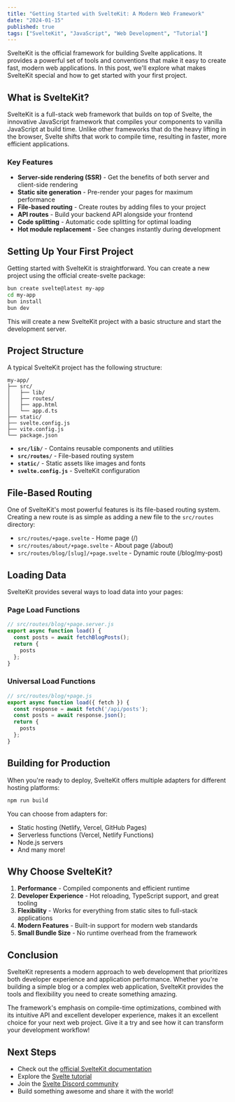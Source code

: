 ```yaml
---
title: "Getting Started with SvelteKit: A Modern Web Framework"
date: "2024-01-15"
published: true
tags: ["SvelteKit", "JavaScript", "Web Development", "Tutorial"]
---
```



SvelteKit is the official framework for building Svelte applications. It provides a powerful set of tools and conventions that make it easy to create fast, modern web applications. In this post, we'll explore what makes SvelteKit special and how to get started with your first project.

## What is SvelteKit?

SvelteKit is a full-stack web framework that builds on top of Svelte, the innovative JavaScript framework that compiles your components to vanilla JavaScript at build time. Unlike other frameworks that do the heavy lifting in the browser, Svelte shifts that work to compile time, resulting in faster, more efficient applications.

### Key Features

- **Server-side rendering (SSR)** - Get the benefits of both server and client-side rendering
- **Static site generation** - Pre-render your pages for maximum performance
- **File-based routing** - Create routes by adding files to your project
- **API routes** - Build your backend API alongside your frontend
- **Code splitting** - Automatic code splitting for optimal loading
- **Hot module replacement** - See changes instantly during development

## Setting Up Your First Project

Getting started with SvelteKit is straightforward. You can create a new project using the official create-svelte package:

```bash
bun create svelte@latest my-app
cd my-app
bun install
bun dev
```

This will create a new SvelteKit project with a basic structure and start the development server.

## Project Structure

A typical SvelteKit project has the following structure:

```
my-app/
├── src/
│   ├── lib/
│   ├── routes/
│   ├── app.html
│   └── app.d.ts
├── static/
├── svelte.config.js
├── vite.config.js
└── package.json
```

- **`src/lib/`** - Contains reusable components and utilities
- **`src/routes/`** - File-based routing system
- **`static/`** - Static assets like images and fonts
- **`svelte.config.js`** - SvelteKit configuration

## File-Based Routing

One of SvelteKit's most powerful features is its file-based routing system. Creating a new route is as simple as adding a new file to the `src/routes` directory:

- `src/routes/+page.svelte` - Home page (/)
- `src/routes/about/+page.svelte` - About page (/about)
- `src/routes/blog/[slug]/+page.svelte` - Dynamic route (/blog/my-post)

## Loading Data

SvelteKit provides several ways to load data into your pages:

### Page Load Functions

```javascript
// src/routes/blog/+page.server.js
export async function load() {
  const posts = await fetchBlogPosts();
  return {
    posts
  };
}
```

### Universal Load Functions

```javascript
// src/routes/blog/+page.js
export async function load({ fetch }) {
  const response = await fetch('/api/posts');
  const posts = await response.json();
  return {
    posts
  };
}
```

## Building for Production

When you're ready to deploy, SvelteKit offers multiple adapters for different hosting platforms:

```bash
npm run build
```

You can choose from adapters for:
- Static hosting (Netlify, Vercel, GitHub Pages)
- Serverless functions (Vercel, Netlify Functions)
- Node.js servers
- And many more!

## Why Choose SvelteKit?

1. **Performance** - Compiled components and efficient runtime
2. **Developer Experience** - Hot reloading, TypeScript support, and great tooling
3. **Flexibility** - Works for everything from static sites to full-stack applications
4. **Modern Features** - Built-in support for modern web standards
5. **Small Bundle Size** - No runtime overhead from the framework

## Conclusion

SvelteKit represents a modern approach to web development that prioritizes both developer experience and application performance. Whether you're building a simple blog or a complex web application, SvelteKit provides the tools and flexibility you need to create something amazing.

The framework's emphasis on compile-time optimizations, combined with its intuitive API and excellent developer experience, makes it an excellent choice for your next web project. Give it a try and see how it can transform your development workflow!

## Next Steps

- Check out the [official SvelteKit documentation](https://kit.svelte.dev/)
- Explore the [Svelte tutorial](https://svelte.dev/tutorial)
- Join the [Svelte Discord community](https://svelte.dev/chat)
- Build something awesome and share it with the world!
